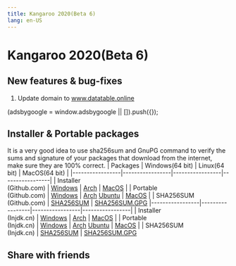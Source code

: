 ```yaml
---
title: Kangaroo 2020(Beta 6)
lang: en-US
---
```


# Kangaroo 2020(Beta 6)

## New features & bug-fixes
1. Update domain to www.datatable.online

<div>
    <script2 type="text/javascript" async="true" src="https://pagead2.googlesyndication.com/pagead/js/adsbygoogle.js" />
    <ins class="adsbygoogle"
        style="display:block; text-align:center;"
        data-ad-layout="in-article"
        data-ad-format="fluid"
        data-ad-client="ca-pub-3975819313740938"
        data-ad-slot="6760827895"></ins>
    <script2 type="text/javascript">
        (adsbygoogle = window.adsbygoogle || []).push({});
    </script2>
</div>

## Installer & Portable packages
It is a very good idea to use sha256sum and GnuPG command to verify the sums and signature of your packages that download from the internet, make sure they are 100% correct.
| Packages        | Windows(64 bit) | Linux(64 bit)   | MacOS(64 bit)   |
|-----------------|-----------------|-----------------|-----------------|
| Installer<br/>(Github.com) | [Windows](https://github.com/dbkangaroo/kangaroo/releases/download/v1.0.6.201109/kangaroo-1.0.6.201109-AMD64.exe) | [Arch](https://github.com/dbkangaroo/kangaroo/releases/download/v1.0.6.201109/kangaroo-1.0.6.201109-1-x86_64.pkg.tar.xz) | [MacOS](https://github.com/dbkangaroo/kangaroo/releases/download/v1.0.6.201109/kangaroo-1.0.6.201109-macos.dmg) |
| Portable<br/>(Github.com) | [Windows](https://github.com/dbkangaroo/kangaroo/releases/download/v1.0.6.201109/kangaroo-1.0.6.201109-AMD64.7z) | [Arch](https://github.com/dbkangaroo/kangaroo/releases/download/v1.0.6.201109/kangaroo-1.0.6.201109-arch.tar.gz) [Ubuntu](https://github.com/dbkangaroo/kangaroo/releases/download/v1.0.6.201109/kangaroo-1.0.6.201109-ubuntu.tar.gz) | [MacOS](https://github.com/dbkangaroo/kangaroo/releases/download/v1.0.6.201109/kangaroo-1.0.6.201109-macos.tar.gz) |
| SHA256SUM<br/>(Github.com) | [SHA256SUM](https://github.com/dbkangaroo/kangaroo/releases/download/v1.0.6.201109/kangaroo-1.0.6.201109.sha256sum) | [SHA256SUM.GPG](https://github.com/dbkangaroo/kangaroo/releases/download/v1.0.6.201109/kangaroo-1.0.6.201109.sha256sum.asc)
|-----------------|-----------------|-----------------|-----------------|
| Installer<br/>(Injdk.cn) | [Windows](https://d4.injdk.cn/dbkangaroo/v1.0.6.201109/kangaroo-1.0.6.201109-AMD64.exe) | [Arch](https://d4.injdk.cn/dbkangaroo/v1.0.6.201109/kangaroo-1.0.6.201109-1-x86_64.pkg.tar.xz) | [MacOS](https://d4.injdk.cn/dbkangaroo/v1.0.6.201109/kangaroo-1.0.6.201109-macos.dmg) |
| Portable<br/>(Injdk.cn)  | [Windows](https://d4.injdk.cn/dbkangaroo/v1.0.6.201109/kangaroo-1.0.6.201109-AMD64.7z) | [Arch](https://d4.injdk.cn/dbkangaroo/v1.0.6.201109/kangaroo-1.0.6.201109-arch.tar.gz) [Ubuntu](https://d4.injdk.cn/dbkangaroo/v1.0.6.201109/kangaroo-1.0.6.201109-ubuntu.tar.gz) | [MacOS](https://d4.injdk.cn/dbkangaroo/v1.0.6.201109/kangaroo-1.0.6.201109-macos.tar.gz) |
| SHA256SUM<br/>(Injdk.cn) | [SHA256SUM](https://d4.injdk.cn/dbkangaroo/v1.0.6.201109/kangaroo-1.0.6.201109.sha256sum) | [SHA256SUM.GPG](https://d4.injdk.cn/dbkangaroo/v1.0.6.201109/kangaroo-1.0.6.201109.sha256sum.asc)


## Share with friends
<social-share :networks="['facebook', 'twitter', 'whatsapp', 'telegram', 'linkedin', 'reddit', 'line', 'skype', 'pinterest']" />